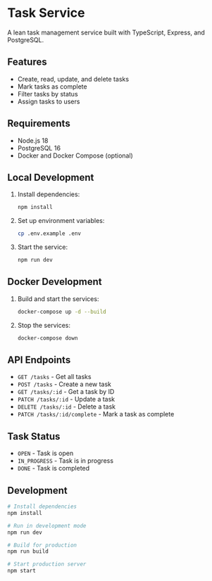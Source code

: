 # Task Service

A lean task management service built with TypeScript, Express, and PostgreSQL.

## Features

- Create, read, update, and delete tasks
- Mark tasks as complete
- Filter tasks by status
- Assign tasks to users

## Requirements

- Node.js 18
- PostgreSQL 16
- Docker and Docker Compose (optional)

## Local Development

1. Install dependencies:
   ```bash
   npm install
   ```

2. Set up environment variables:
   ```bash
   cp .env.example .env
   ```

3. Start the service:
   ```bash
   npm run dev
   ```

## Docker Development

1. Build and start the services:
   ```bash
   docker-compose up -d --build
   ```

2. Stop the services:
   ```bash
   docker-compose down
   ```

## API Endpoints

- `GET /tasks` - Get all tasks
- `POST /tasks` - Create a new task
- `GET /tasks/:id` - Get a task by ID
- `PATCH /tasks/:id` - Update a task
- `DELETE /tasks/:id` - Delete a task
- `PATCH /tasks/:id/complete` - Mark a task as complete

## Task Status

- `OPEN` - Task is open
- `IN_PROGRESS` - Task is in progress
- `DONE` - Task is completed

## Development

```bash
# Install dependencies
npm install

# Run in development mode
npm run dev

# Build for production
npm run build

# Start production server
npm start
``` 